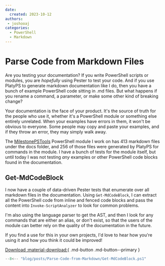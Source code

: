 ```yaml
---
date:
  created: 2023-10-12
authors:
 - joshooaj
categories:
  - PowerShell
  - Markdown
---
```


# Parse Code from Markdown Files

Are you testing your documentation? If you write PowerShell scripts or modules, you are *hopefully* using Pester to
test your code. And if you use PlatyPS to generate markdown documentation like I do, then you have a bunch of example
PowerShell code sitting in .md files. But what happens if you rename a command, a parameter, or make some other kind of
breaking change?

<!-- more -->

Your documentation is the face of your product. It's the source of truth for the people who use it, whether it's a
PowerShell module or something else entirely unrelated. When your examples have errors in them, it won't be obvious to
everyone. Some people may copy and paste your examples, and if they throw an error, they may simply walk away.

The [MilestonePSTools](https://www.milestonepstools.com) PowerShell module I work on has 413 markdown files under the
docs folder, and 256 of those files were generated by PlatyPS for commands in the module. I have a bunch of tests for
the module itself, but until today I was not testing *any* examples or other PowerShell code blocks found in the
documentation.

## Get-MdCodeBlock

I now have a couple of data-driven Pester tests that enumerate over all markdown files in the documentation. Using
`Get-MdCodeBlock`, I can extract all the PowerShell code from inline and fenced code blocks and pass the content into
`Invoke-ScriptAnalyzer` to look for common problems.

I'm also using the language parser to get the AST, and then I look for any commands that are either an alias, or don't
exist, so that the users of the module can better rely on the quality of the documentation in the future.

If you find a use for this in your own projects, I'd love to hear how you're using it and how you think it could be improved!

[Download :material-download:](Get-MdCodeBlock.ps1){ .md-button .md-button--primary }

```powershell linenums="1"
--8<-- "blog/posts/Parse-Code-from-Markdown/Get-MdCodeBlock.ps1"
```
